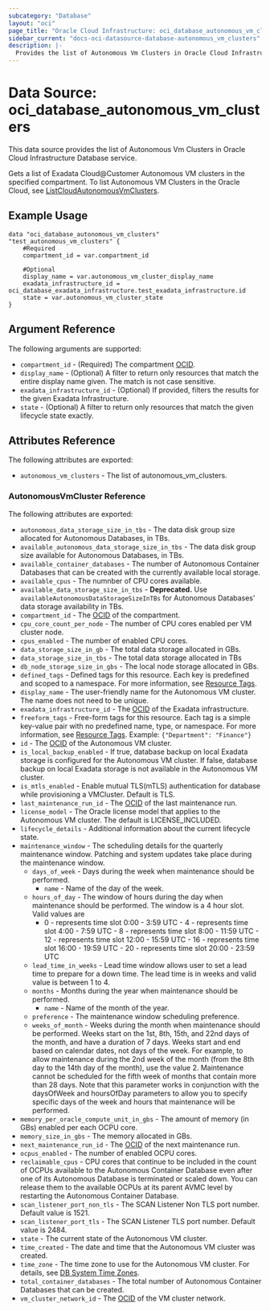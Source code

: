 ```yaml
---
subcategory: "Database"
layout: "oci"
page_title: "Oracle Cloud Infrastructure: oci_database_autonomous_vm_clusters"
sidebar_current: "docs-oci-datasource-database-autonomous_vm_clusters"
description: |-
  Provides the list of Autonomous Vm Clusters in Oracle Cloud Infrastructure Database service
---
```


# Data Source: oci_database_autonomous_vm_clusters
This data source provides the list of Autonomous Vm Clusters in Oracle Cloud Infrastructure Database service.

Gets a list of Exadata Cloud@Customer Autonomous VM clusters in the specified compartment. To list Autonomous VM Clusters in the Oracle Cloud, see [ListCloudAutonomousVmClusters](https://docs.cloud.oracle.com/iaas/api/#/en/database/latest/CloudAutonomousVmCluster/ListCloudAutonomousVmClusters).


## Example Usage

```hcl
data "oci_database_autonomous_vm_clusters" "test_autonomous_vm_clusters" {
	#Required
	compartment_id = var.compartment_id

	#Optional
	display_name = var.autonomous_vm_cluster_display_name
	exadata_infrastructure_id = oci_database_exadata_infrastructure.test_exadata_infrastructure.id
	state = var.autonomous_vm_cluster_state
}
```

## Argument Reference

The following arguments are supported:

* `compartment_id` - (Required) The compartment [OCID](https://docs.cloud.oracle.com/iaas/Content/General/Concepts/identifiers.htm).
* `display_name` - (Optional) A filter to return only resources that match the entire display name given. The match is not case sensitive.
* `exadata_infrastructure_id` - (Optional) If provided, filters the results for the given Exadata Infrastructure.
* `state` - (Optional) A filter to return only resources that match the given lifecycle state exactly.


## Attributes Reference

The following attributes are exported:

* `autonomous_vm_clusters` - The list of autonomous_vm_clusters.

### AutonomousVmCluster Reference

The following attributes are exported:

* `autonomous_data_storage_size_in_tbs` - The data disk group size allocated for Autonomous Databases, in TBs.
* `available_autonomous_data_storage_size_in_tbs` - The data disk group size available for Autonomous Databases, in TBs.
* `available_container_databases` - The number of Autonomous Container Databases that can be created with the currently available local storage.
* `available_cpus` - The numnber of CPU cores available.
* `available_data_storage_size_in_tbs` - **Deprecated.** Use `availableAutonomousDataStorageSizeInTBs` for Autonomous Databases' data storage availability in TBs. 
* `compartment_id` - The [OCID](https://docs.cloud.oracle.com/iaas/Content/General/Concepts/identifiers.htm) of the compartment.
* `cpu_core_count_per_node` - The number of CPU cores enabled per VM cluster node.
* `cpus_enabled` - The number of enabled CPU cores.
* `data_storage_size_in_gb` - The total data storage allocated in GBs.
* `data_storage_size_in_tbs` - The total data storage allocated in TBs
* `db_node_storage_size_in_gbs` - The local node storage allocated in GBs.
* `defined_tags` - Defined tags for this resource. Each key is predefined and scoped to a namespace. For more information, see [Resource Tags](https://docs.cloud.oracle.com/iaas/Content/General/Concepts/resourcetags.htm). 
* `display_name` - The user-friendly name for the Autonomous VM cluster. The name does not need to be unique.
* `exadata_infrastructure_id` - The [OCID](https://docs.cloud.oracle.com/iaas/Content/General/Concepts/identifiers.htm) of the Exadata infrastructure.
* `freeform_tags` - Free-form tags for this resource. Each tag is a simple key-value pair with no predefined name, type, or namespace. For more information, see [Resource Tags](https://docs.cloud.oracle.com/iaas/Content/General/Concepts/resourcetags.htm).  Example: `{"Department": "Finance"}` 
* `id` - The [OCID](https://docs.cloud.oracle.com/iaas/Content/General/Concepts/identifiers.htm) of the Autonomous VM cluster.
* `is_local_backup_enabled` - If true, database backup on local Exadata storage is configured for the Autonomous VM cluster. If false, database backup on local Exadata storage is not available in the Autonomous VM cluster. 
* `is_mtls_enabled` - Enable mutual TLS(mTLS) authentication for database while provisioning a VMCluster. Default is TLS.
* `last_maintenance_run_id` - The [OCID](https://docs.cloud.oracle.com/iaas/Content/General/Concepts/identifiers.htm) of the last maintenance run.
* `license_model` - The Oracle license model that applies to the Autonomous VM cluster. The default is LICENSE_INCLUDED. 
* `lifecycle_details` - Additional information about the current lifecycle state.
* `maintenance_window` - The scheduling details for the quarterly maintenance window. Patching and system updates take place during the maintenance window. 
	* `days_of_week` - Days during the week when maintenance should be performed.
		* `name` - Name of the day of the week.
	* `hours_of_day` - The window of hours during the day when maintenance should be performed. The window is a 4 hour slot. Valid values are
		* 0 - represents time slot 0:00 - 3:59 UTC - 4 - represents time slot 4:00 - 7:59 UTC - 8 - represents time slot 8:00 - 11:59 UTC - 12 - represents time slot 12:00 - 15:59 UTC - 16 - represents time slot 16:00 - 19:59 UTC - 20 - represents time slot 20:00 - 23:59 UTC
	* `lead_time_in_weeks` - Lead time window allows user to set a lead time to prepare for a down time. The lead time is in weeks and valid value is between 1 to 4. 
	* `months` - Months during the year when maintenance should be performed.
		* `name` - Name of the month of the year.
	* `preference` - The maintenance window scheduling preference.
	* `weeks_of_month` - Weeks during the month when maintenance should be performed. Weeks start on the 1st, 8th, 15th, and 22nd days of the month, and have a duration of 7 days. Weeks start and end based on calendar dates, not days of the week. For example, to allow maintenance during the 2nd week of the month (from the 8th day to the 14th day of the month), use the value 2. Maintenance cannot be scheduled for the fifth week of months that contain more than 28 days. Note that this parameter works in conjunction with the  daysOfWeek and hoursOfDay parameters to allow you to specify specific days of the week and hours that maintenance will be performed. 
* `memory_per_oracle_compute_unit_in_gbs` - The amount of memory (in GBs) enabled per each OCPU core.
* `memory_size_in_gbs` - The memory allocated in GBs.
* `next_maintenance_run_id` - The [OCID](https://docs.cloud.oracle.com/iaas/Content/General/Concepts/identifiers.htm) of the next maintenance run.
* `ocpus_enabled` - The number of enabled OCPU cores.
* `reclaimable_cpus` - CPU cores that continue to be included in the count of OCPUs available to the Autonomous Container Database even after one of its Autonomous Database is terminated or scaled down. You can release them to the available OCPUs at its parent AVMC level by restarting the Autonomous Container Database.
* `scan_listener_port_non_tls` - The SCAN Listener Non TLS port number. Default value is 1521.
* `scan_listener_port_tls` - The SCAN Listener TLS port number. Default value is 2484.
* `state` - The current state of the Autonomous VM cluster.
* `time_created` - The date and time that the Autonomous VM cluster was created.
* `time_zone` - The time zone to use for the Autonomous VM cluster. For details, see [DB System Time Zones](https://docs.cloud.oracle.com/iaas/Content/Database/References/timezones.htm).
* `total_container_databases` - The total number of Autonomous Container Databases that can be created.
* `vm_cluster_network_id` - The [OCID](https://docs.cloud.oracle.com/iaas/Content/General/Concepts/identifiers.htm) of the VM cluster network.

